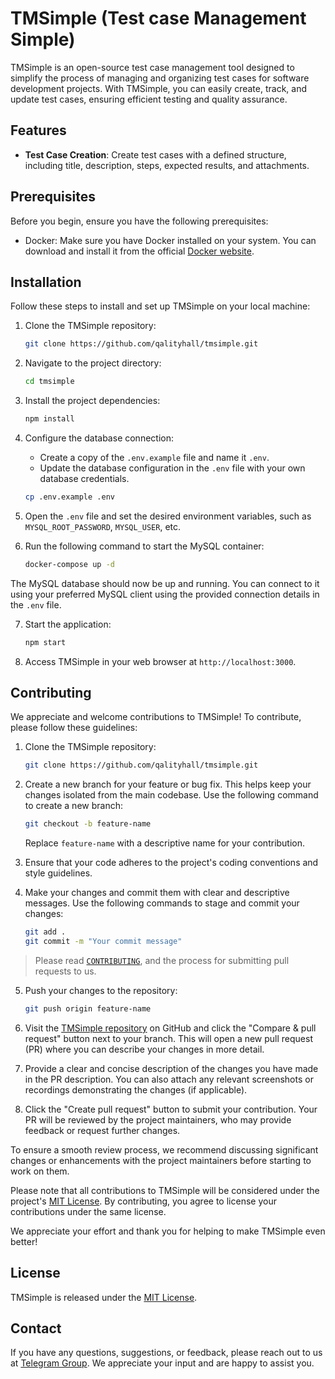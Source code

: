 # TMSimple (Test case Management Simple)

TMSimple is an open-source test case management tool designed to simplify the process of managing and organizing test cases for software development projects. With TMSimple, you can easily create, track, and update test cases, ensuring efficient testing and quality assurance.

## Features

-   **Test Case Creation**: Create test cases with a defined structure, including title, description, steps, expected results, and attachments.

## Prerequisites

Before you begin, ensure you have the following prerequisites:

- Docker: Make sure you have Docker installed on your system. You can download and install it from the official [Docker website](https://www.docker.com/get-started).

## Installation

Follow these steps to install and set up TMSimple on your local machine:

1. Clone the TMSimple repository:

    ```bash
    git clone https://github.com/qalityhall/tmsimple.git
    ```

2. Navigate to the project directory:

    ```bash
    cd tmsimple
    ```

3. Install the project dependencies:

    ```bash
    npm install
    ```

4. Configure the database connection:

    - Create a copy of the `.env.example` file and name it `.env`.
    - Update the database configuration in the `.env` file with your own database credentials.

   ```bash
   cp .env.example .env
   ```

5. Open the `.env` file and set the desired environment variables, such as `MYSQL_ROOT_PASSWORD`, `MYSQL_USER`, etc.

6. Run the following command to start the MySQL container:

   ```bash
   docker-compose up -d
   ```

The MySQL database should now be up and running. You can connect to it using your preferred MySQL client using the provided connection details in the `.env` file.

7. Start the application:

    ```bash
    npm start
    ```

8. Access TMSimple in your web browser at `http://localhost:3000`.

## Contributing

We appreciate and welcome contributions to TMSimple! To contribute, please follow these guidelines:

1. Clone the TMSimple repository:

    ```bash
    git clone https://github.com/qalityhall/tmsimple.git
    ```

2. Create a new branch for your feature or bug fix. This helps keep your changes isolated from the main codebase. Use the following command to create a new branch:

    ```bash
    git checkout -b feature-name
    ```

    Replace `feature-name` with a descriptive name for your contribution.

3. Ensure that your code adheres to the project's coding conventions and style guidelines.

4. Make your changes and commit them with clear and descriptive messages. Use the following commands to stage and commit your changes:

    ```bash
    git add .
    git commit -m "Your commit message"
    ```

> Please read [`CONTRIBUTING`](CONTRIBUTING.md), and the process for submitting pull requests to us.

5. Push your changes to the repository:

    ```bash
    git push origin feature-name
    ```

6. Visit the [TMSimple repository](https://github.com/qalityhall/tmsimple) on GitHub and click the "Compare & pull request" button next to your branch. This will open a new pull request (PR) where you can describe your changes in more detail.

7. Provide a clear and concise description of the changes you have made in the PR description. You can also attach any relevant screenshots or recordings demonstrating the changes (if applicable).

8. Click the "Create pull request" button to submit your contribution. Your PR will be reviewed by the project maintainers, who may provide feedback or request further changes.

To ensure a smooth review process, we recommend discussing significant changes or enhancements with the project maintainers before starting to work on them.

Please note that all contributions to TMSimple will be considered under the project's [MIT License](https://opensource.org/licenses/MIT). By contributing, you agree to license your contributions under the same license.

We appreciate your effort and thank you for helping to make TMSimple even better!

## License

TMSimple is released under the [MIT License](https://opensource.org/licenses/MIT).

## Contact

If you have any questions, suggestions, or feedback, please reach out to us at [Telegram Group](https://t.me/+Rdo0NN-G0NZjYTYx). We appreciate your input and are happy to assist you.

